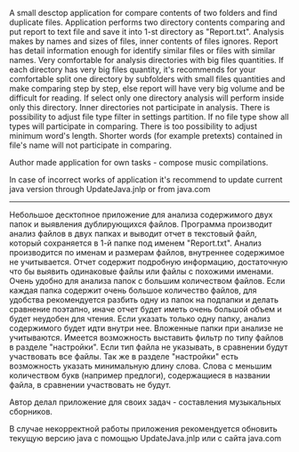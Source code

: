 A small desctop application for compare contents of two folders and find duplicate files.
Application performs two directory contents comparing and put report to text file 
and save it into 1-st directory as "Report.txt".
Analysis makes by names and sizes of files, inner contents of files ignores.
Report has detail information enough for identify similar files or files with similar names.
Very comfortable for analysis directories with big files quantities. If each directory has very big files quantity, 
it's recommends for your comfortable split one directory by subfolders with small files quantities and make comparing 
step by step, else report will have very big volume and be difficult for reading.
If select only one directory analysis will perform inside only this directory.
Inner directories not participate in analysis.
There is possibility to adjust file type filter in settings partition. If no file type show all types will participate 
in comparing. There is too possibility to adjust minimum word's length. Shorter words (for example pretexts) contained 
in file's name will not participate in comparing.

Author made application for own tasks - compose music compilations.

In case of incorrect works of application it's recommend to update current java version through UpdateJava.jnlp 
or from java.com

-----------------------------------------------------------------------------------------------------------------------

Небольшое десктопное приложение для анализа содержимого двух папок и выявления дублирующихся файлов.
Программа производит анализ файлов в двух папках и выводит отчет в текстовый файл, 
который сохраняется в 1-й папке под именем "Report.txt".
Анализ производится по именам и размерам файлов, внутреннее содержимое не учитывается.
Отчет содержит подробную информацию, достаточную что бы выявить одинаковые файлы или файлы с похожими именами.
Очень удобно для анализа папок с большим количеством файлов. Если каждая папка содержит очень большое количество файлов,
для удобства рекомендуется разбить одну из папок на подпапки и делать сравнение поэтапно,
иначе отчет будет иметь очень большой объем и будет неудобен для чтения.
Если указать только одну папку, анализ содержимого будет идти внутри нее.
Вложенные папки при анализе не учитываются.
Имеется возможность выставить фильтр по типу файлов в разделе "настройки". Если тип файла не указывать, 
в сравнении будут участвовать все файлы. Так же в разделе "настройки" есть возможность указать минимальную длину слова.
Слова с меньшим количеством букв (например предлоги), содержащиеся в названии файла, в сравнении участвовать не будут.

Автор делал приложение для своих задач - составления музыкальных сборников.

В случае некорректной работы приложения рекомендуется обновить текущую версию java с помощью UpdateJava.jnlp
или с сайта java.com
